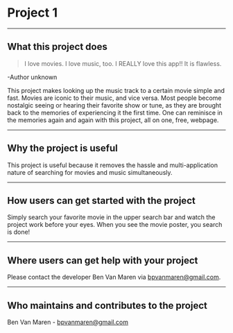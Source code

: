 # Project 1
---


## What this project does
>I love movies. I love music, too. I REALLY love this app!! It is flawless.

-Author unknown

This project makes looking up the music track to a certain movie simple and fast. Movies are iconic to their music, and vice versa. Most people become nostalgic seeing or hearing their favorite show or tune, as they are brought back to the memories of experiencing it the first time. One can reminisce in the memories again and again with this project, all on one, free, webpage.

---
## Why the project is useful

This project is useful because it removes the hassle and multi-application nature of searching for movies and music simultaneously.

---
## How users can get started with the project

Simply search your favorite movie in the upper search bar and watch the project work before your eyes. When you see the movie poster, you search is done!

---
## Where users can get help with your project

Please contact the developer Ben Van Maren via bpvanmaren@gmail.com.

---
## Who maintains and contributes to the project

Ben Van Maren - bpvanmaren@gmail.com
